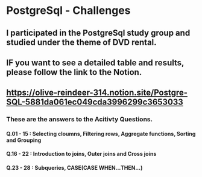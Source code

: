 # PostgreSql - Challenges

## I participated in the PostgreSql study group and studied under the theme of DVD rental.
## IF you want to see a detailed table and results, please follow the link to the Notion.
## https://olive-reindeer-314.notion.site/Postgre-SQL-5881da061ec049cda3996299c3653033
### These are the answers to the Acitivty Questions.

#### Q.01 - 15 : Selecting cloumns, Filtering rows, Aggregate functions, Sorting and Grouping
#### Q.16 - 22 : Introduction to joins, Outer joins and Cross joins
#### Q.23 - 28 : Subqueries, CASE(CASE WHEN...THEN...)   